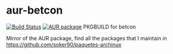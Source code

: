 # aur-betcon
[![Build Status](https://travis-ci.org/soker90/aur-betcon.svg?branch=master)](https://travis-ci.org/soker90/aur-betcon)
[![AUR package](https://repology.org/badge/version-for-repo/aur/betcon.svg)](https://aur.archlinux.org/packages/betcon)
PKGBUILD for betcon

Mirror of the AUR package, find all the packages that I maintain in https://github.com/soker90/paquetes-archinux

